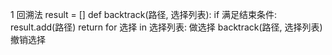 1 回溯法
result = []
def backtrack(路径, 选择列表): 
    if 满足结束条件:
        result.add(路径) return
    for 选择 in 
        选择列表: 做选择
        backtrack(路径, 选择列表) 
        撤销选择